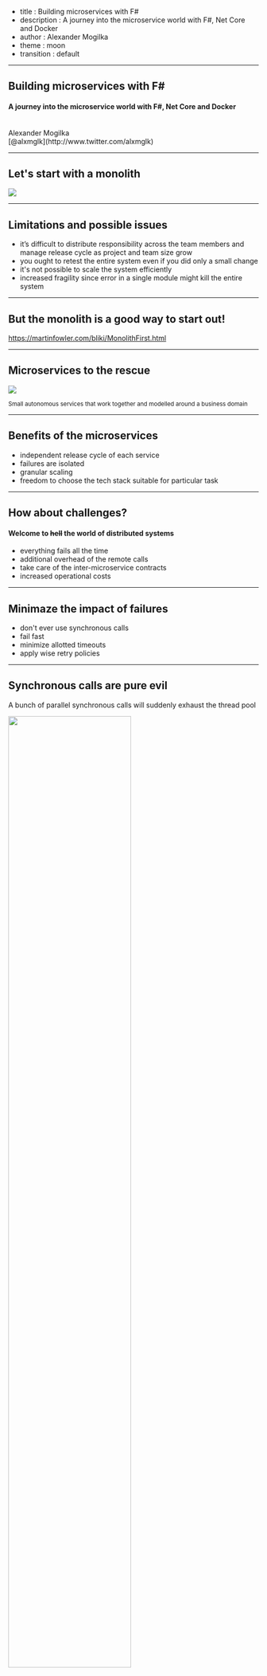 - title : Building microservices with F#
- description : A journey into the microservice world with F#, Net Core and Docker
- author : Alexander Mogilka
- theme : moon
- transition : default

***
## Building microservices with F#
#### A journey into the microservice world with F#, Net Core and Docker
<br />
Alexander Mogilka
<br />
[@alxmglk](http://www.twitter.com/alxmglk)

***
## Let's start with a monolith

<img src="images/monolith.png" style="background: transparent; border-style: none;"  />

---
## Limitations and possible issues
* it’s difficult to distribute responsibility across the team members and manage release cycle as project and team size grow
* you ought to retest the entire system even if you did only a small change
* it's not possible to scale the system efficiently
* increased fragility since error in a single module might kill the entire system

---
## But the monolith is a good way to start out!
https://martinfowler.com/bliki/MonolithFirst.html

***
## Microservices to the rescue
<img src="images/microservices.png" style="background: transparent; border-style: none;"  />

<small>Small autonomous services that work together and modelled around a business domain</small>

---
## Benefits of the microservices
* independent release cycle of each service
* failures are isolated
* granular scaling
* freedom to choose the tech stack suitable for particular task

---
## How about challenges?
#### Welcome to <strike>hell</strike> the world of distributed systems
* everything fails all the time
* additional overhead of the remote calls
* take care of the inter-microservice contracts
* increased operational costs

***
## Minimaze the impact of failures
* don't ever use synchronous calls
* fail fast
* minimize allotted timeouts
* apply wise retry policies

---
## Synchronous calls are pure evil
A bunch of parallel synchronous calls will suddenly exhaust the thread pool

<img src="images/microservices-synch-and-async-calls.png" style="border-style: none;" width="70%"  />

---
## Writing async code in F# is a piece of cake
    // MerchantId -> Async<MerchantDiscount>
    let getMerchantDiscount merchantId = ...
    // ProductId -> MerchantDiscount -> Async<ProductPrice>
    let getProductPrice productId discount = ...
    
    // 1st approach : async workflow
    // Async<ProductPrice>
    async {
        let! discount = getMerchantDiscount merchantId
        return! getProductPrice productId discount
    }
    // 2nd approach: more idiomatic way
    // MerchantId -> Async<ProductPrice>
    getMerchantDiscount >> Async.bind (getProductPrice productId)

---
## Why it's important to fail fast
Slow failures propagate from the dependencies up to the consumers

<img src="images/microservices-slow-failures.png" style="border-style: none;" width="60%"  />

---
## Circuit breaker
<img src="images/circuit-breaker.png" width="350px" style="background: transparent; border-style: none;"  />

[https://martinfowler.com/bliki/CircuitBreaker.html](https://martinfowler.com/bliki/CircuitBreaker.html)

---
## It's easy to adhere retries and circuit breaker with F#
    type AsyncArrow<'a,'b> = 'a -> Async<'b>
    
    // AsyncArrow<Guid, HttpResponseMessage>
    let getProductPriceFromRemoteService productId = ...

    // AsyncArrow<Guid, HttpResponseMessage> - the signature is still the same
    let execute = 
        getProductPriceFromRemoteService
        |> AsyncArrow.retry retryCount backoffStrategy
        |> AsyncArrow.circuitBreaker circuitBreakerPolicy

***
## Make failures discoverable
* collect and aggregate logs
    * don't forget about correlation ids
* collect and aggregate metrics
* monitoring

---
## Samples in F#


***
## Consumer first
* strangler pattern for evolving API
* Postel's law
* write consumer tests on the API and run them on each check in of the producer
* avoid non-explicit serialization

***
## Embrace the culture of automation
* each microservice describes its own build/deploy pipeline
    * Jenkins Pipeline + Blue Ocean plugins + Jenkinsfile
* containerization and clusterization
* dashboard for monitoring the microservices
* 

***
## Why F# is great for the microservices?

TL;DR - it reduces the overall complexity and thus simplifies your life

***
## Null is a pure evil
Try to escape from the world of nulls into the functional world of options as soon as possible

<small data-markdown>
[Null References: The Billion Dollar Mistake](https://www.infoq.com/presentations/Null-References-The-Billion-Dollar-Mistake-Tony-Hoare)
</small>

---
## Null checks vs options
    // Explicit null check
    let toInt (value : string) =
        if (value <> null) then
            Int32.Parse value |> Some
        else
            None
    
    // World of options
    let toInt (value : string) =
        value |> Option.ofObj |> Option.map Int32.Parse
---
## A world without null checks
* the execution flow is streamlined
* no implicit assumptions regarding the meaning of null
* no need to care about null checks

***
## Ease of domain modeling
By leveraging the algebraic data types you could easily build a rich self-describing domain model and make illegal states irrepresentable

<small data-markdown>
[The "Designing with types" series](https://fsharpforfunandprofit.com/series/designing-with-types.html)
</small>

---
## Example of a model

    type ContactInfo = 
    | EmailOnly of EmailContactInfo
    | PostOnly of PostalContactInfo
    | EmailAndPost of EmailContactInfo * PostalContactInfo

    type Contact = {
        Name: Name
        ContactInfo: ContactInfo
    }

***
## Rich set of compile-time checks

    type Command = 
    | Create of string
    | Deactivate    
    | Rename of string

    let handle id = function
    | Create name -> isValidName name <?> create
    | Deactivate -> isInactive id <?> deactivate
    | Rename name ->  isValidName name <?> rename

***
## Agility of the functional architecture
You can easily adjust the execution flow and address cross-cutting concerns without affecting the core domain logic as long as you get along with functional architecture

<small data-markdown>
[Functional architecture is ports and adapters](http://blog.ploeh.dk/2016/03/18/functional-architecture-is-ports-and-adapters/)
</small>

---
## Example

***
## A number of idiomatic patterns for modelling interservice communication
* AsyncArrow
* AsyncSeq

***
## Conclusions
* Microservices architecture give you a lot of perks but in the same time requires a decent level of expertise for the team
* F# and functional approach is great for the microservices

***
## Questions?
